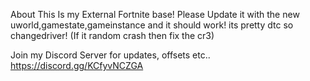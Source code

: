 About
This Is my External Fortnite base! Please Update it with the new uworld,gamestate,gameinstance and it should work! its pretty dtc so changedriver! (If it random crash then fix the cr3)

Join my Discord Server for updates, offsets etc.. https://discord.gg/KCfyvNCZGA
